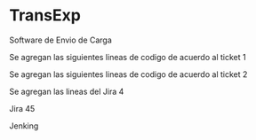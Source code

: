 # TransExp
Software de Envio de Carga

Se agregan las siguientes lineas de codigo de acuerdo al ticket 1

Se agregan las siguientes lineas de codigo de acuerdo al ticket 2

Se agregan las lineas del Jira 4

Jira 45


Jenking
